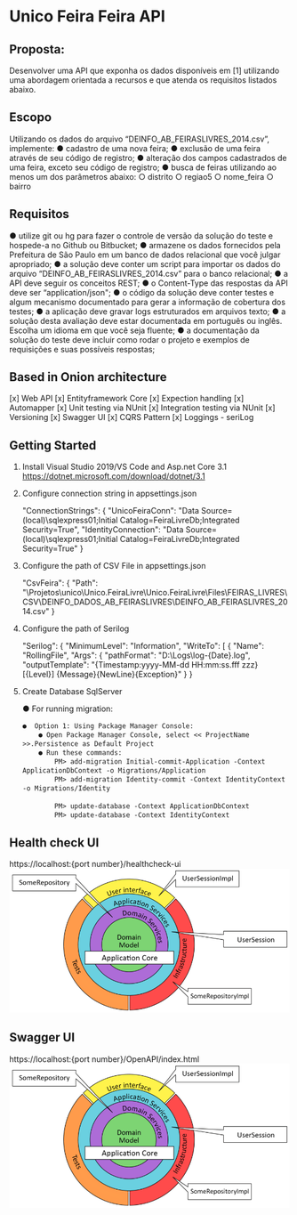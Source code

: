 ﻿Unico Feira Feira API
=================================

Proposta:
--------- 
Desenvolver uma API que exponha os dados disponíveis em [1]
utilizando uma abordagem orientada a recursos e que atenda
os requisitos listados abaixo.

Escopo
------
Utilizando os dados do arquivo
“DEINFO_AB_FEIRASLIVRES_2014.csv”, implemente:
● cadastro de uma nova feira;
● exclusão de uma feira através de seu código de registro;
● alteração dos campos cadastrados de uma feira, exceto
seu código de registro;
● busca de feiras utilizando ao menos um dos parâmetros
abaixo:
○ distrito
○ regiao5
○ nome_feira
○ bairro

Requisitos
------
● utilize git ou hg para fazer o controle de versão da
solução do teste e hospede-a no Github ou Bitbucket;
● armazene os dados fornecidos pela Prefeitura de São
Paulo em um banco de dados relacional que você julgar
apropriado;
● a solução deve conter um script para importar os dados
do arquivo “DEINFO_AB_FEIRASLIVRES_2014.csv” para o
banco relacional;
● a API deve seguir os conceitos REST;
● o Content-Type das respostas da API deve ser
“application/json";
● o código da solução deve conter testes e algum
mecanismo documentado para gerar a informação de
cobertura dos testes;
● a aplicação deve gravar logs estruturados em arquivos
texto;
● a solução desta avaliação deve estar documentada em
português ou inglês. Escolha um idioma em que você seja
fluente;
● a documentação da solução do teste deve incluir como
rodar o projeto e exemplos de requisições e suas
possíveis respostas;


Based in Onion architecture
---------------
[x] Web API
[x] Entityframework Core
[x] Expection handling
[x] Automapper
[x] Unit testing via NUnit
[x] Integration testing via NUnit
[x] Versioning
[x] Swagger UI
[x] CQRS Pattern
[x] Loggings - seriLog

Getting Started
---------------

1) Install Visual Studio 2019/VS Code and Asp.net Core 3.1
    https://dotnet.microsoft.com/download/dotnet/3.1


2) Configure connection string in appsettings.json

    "ConnectionStrings": {
        "UnicoFeiraConn": "Data Source=(local)\\sqlexpress01;Initial Catalog=FeiraLivreDb;Integrated Security=True",
        "IdentityConnection": "Data Source=(local)\\sqlexpress01;Initial Catalog=FeiraLivreDb;Integrated Security=True"
      }


3) Configure the path of CSV File in appsettings.json

    "CsvFeira": { "Path": "\\Projetos\\unico\\Unico.FeiraLivre\\Unico.FeiraLivre\\Files\\FEIRAS_LIVRES\\CSV\\DEINFO_DADOS_AB_FEIRASLIVRES\\DEINFO_AB_FEIRASLIVRES_2014.csv" }

4) Configure the path of Serilog

    "Serilog": {
    "MinimumLevel": "Information",
    "WriteTo": [
      {
        "Name": "RollingFile",
        "Args": {
          "pathFormat": "D:\\Logs\\log-{Date}.log",
          "outputTemplate": "{Timestamp:yyyy-MM-dd HH:mm:ss.fff zzz} [{Level}] {Message}{NewLine}{Exception}"
        }
      }

5)  Create Database SqlServer

    ● For running migration:

        ●  Option 1: Using Package Manager Console:
            ● Open Package Manager Console, select << ProjectName >>.Persistence as Default Project
            ● Run these commands:
                PM> add-migration Initial-commit-Application -Context ApplicationDbContext -o Migrations/Application
                PM> add-migration Identity-commit -Context IdentityContext -o Migrations/Identity

                PM> update-database -Context ApplicationDbContext 
                PM> update-database -Context IdentityContext 




Health check UI
---------------
https://localhost:{port number}/healthcheck-ui
![](Unico.FeiraLivre/Files/archOnion.png)


Swagger UI
---------------
https://localhost:{port number}/OpenAPI/index.html
![](Unico.FeiraLivre/Files/archOnion.png)
